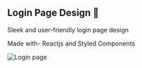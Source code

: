 ## Login Page Design 🔑
Sleek and user-friendly login page design

Made with- Reactjs and Styled Components

![Login page](https://dev-to-uploads.s3.amazonaws.com/uploads/articles/jummildec6jih67olqmf.png)
